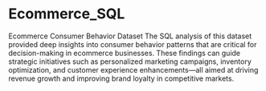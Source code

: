 # Ecommerce_SQL

Ecommerce Consumer Behavior Dataset
The SQL analysis of this dataset provided deep insights into consumer behavior patterns that are critical for decision-making in ecommerce businesses. These findings can guide strategic initiatives such as personalized marketing campaigns, inventory optimization, and customer experience enhancements—all aimed at driving revenue growth and improving brand loyalty in competitive markets.
